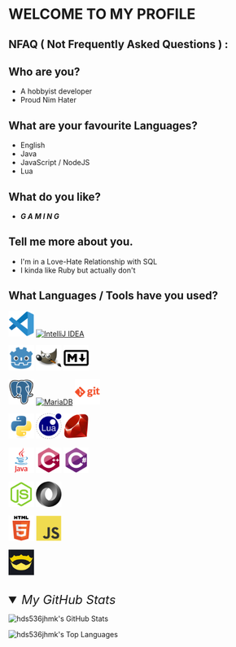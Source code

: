 # WELCOME TO MY PROFILE

## NFAQ ( Not Frequently Asked Questions ) :

## Who are you?

 - A hobbyist developer
 - Proud Nim Hater

## What are your favourite Languages?

 - English
 - Java
 - JavaScript / NodeJS
 - Lua

## What do you like?

 - ***G A M I N G***

## Tell me more about you.

 - I'm in a Love-Hate Relationship with SQL
 - I kinda like Ruby but actually don't

## What Languages / Tools have you used?

[<img alt="Visual Studio Code" src="https://raw.githubusercontent.com/devicons/devicon/master/icons/vscode/vscode-original.svg" width="50px" height="50px"/>](https://code.visualstudio.com)
[<img alt="IntelliJ IDEA" src="https://upload.wikimedia.org/wikipedia/commons/thumb/9/9c/IntelliJ_IDEA_Icon.svg/1200px-IntelliJ_IDEA_Icon.svg.png" width="50px" height="50px"/>](https://www.jetbrains.com/idea)

[<img alt="Godot" src="https://raw.githubusercontent.com/devicons/devicon/master/icons/godot/godot-original.svg" width="50px" height="50px"/>](https://godotengine.org)
[<img alt="Gimp" src="https://raw.githubusercontent.com/devicons/devicon/master/icons/gimp/gimp-original.svg" width="50px" height="50px"/>](https://www.gimp.org)
[<img alt="Markdown" src="https://raw.githubusercontent.com/devicons/devicon/master/icons/markdown/markdown-original.svg" width="50px" height="50px"/>](https://www.wikipedia.org/wiki/Markdown)

[<img alt="PostgreSQL" src="https://raw.githubusercontent.com/devicons/devicon/master/icons/postgresql/postgresql-original.svg" width="50px" height="50px"/>](https://www.postgresql.org)
[<img alt="MariaDB" src="https://mariadb.org/wp-content/themes/twentynineteen-child/icons/logo_seal.svg" width="50px" height="50px"/>](https://mariadb.org)
[<img alt="Git" src="https://raw.githubusercontent.com/devicons/devicon/master/icons/git/git-plain-wordmark.svg" width="50px" height="50px"/>](https://git-scm.com)

[<img alt="Python" src="https://raw.githubusercontent.com/devicons/devicon/master/icons/python/python-original.svg" width="50px" height="50px"/>](https://www.python.org)
[<img alt="Lua" src="https://raw.githubusercontent.com/devicons/devicon/master/icons/lua/lua-original-wordmark.svg" width="50px" height="50px"/>](https://www.lua.org)
[<img alt="Ruby" src="https://raw.githubusercontent.com/devicons/devicon/master/icons/ruby/ruby-original.svg" width="50px" height="50px"/>](https://www.ruby-lang.org)

[<img alt="Java" src="https://raw.githubusercontent.com/devicons/devicon/master/icons/java/java-original-wordmark.svg" width="50px" height="50px"/>](https://www.java.com)
[<img alt="C++" src="https://raw.githubusercontent.com/devicons/devicon/master/icons/cplusplus/cplusplus-original.svg" width="50px" height="50px"/>](https://www.wikipedia.org/wiki/C%2B%2B)
[<img alt="C#" src="https://raw.githubusercontent.com/devicons/devicon/master/icons/csharp/csharp-original.svg" width="50px" height="50px"/>](https://en.wikipedia.org/wiki/C_Sharp_(programming_language))

[<img alt="NodeJS" src="https://raw.githubusercontent.com/devicons/devicon/master/icons/nodejs/nodejs-original.svg" width="50px" height="50px"/>](https://nodejs.org)
[<img alt="JSON" src="https://raw.githubusercontent.com/github/explore/master/topics/json/json.png" width="50px" height="50px"/>](https://www.json.org)

[<img alt="HTML" src="https://raw.githubusercontent.com/devicons/devicon/master/icons/html5/html5-original-wordmark.svg" width="50px" height="50px"/>](https://www.wikipedia.org/wiki/HTML)
[<img alt="JavaScript" src="https://raw.githubusercontent.com/devicons/devicon/master/icons/javascript/javascript-original.svg" width="50px" height="50px"/>](https://www.wikipedia.org/wiki/JavaScript)

[<img alt="Nim" src="https://raw.githubusercontent.com/github/explore/master/topics/nim/nim.png" width="50px" height="50px"/>](https://nim-lang.org)

<br>

<details open>
<summary style="font-size: x-large; font-style: italic;"> My GitHub Stats </summary>

![hds536jhmk's GitHub Stats](https://github-readme-stats.vercel.app/api?username=hds536jhmk&custom_title=%F0%9D%93%B1%F0%9D%93%AD%F0%9D%93%BC%27s%20GitHub%20Stats&theme=dark&show_icons=true&hide=stars&count_private=true)

![hds536jhmk's Top Languages](https://github-readme-stats.vercel.app/api/top-langs?username=hds536jhmk&custom_title=%F0%9D%93%B1%F0%9D%93%AD%F0%9D%93%BC%27s%20Top%20Languages&theme=dark&langs_count=100&layout=compact)

</details>
